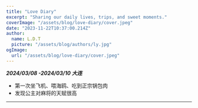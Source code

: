 ```yaml
---
title: "Love Diary"
excerpt: "Sharing our daily lives, trips, and sweet moments."
coverImage: "/assets/blog/love-diary/cover.jpeg"
date: "2023-11-22T10:37:00.214Z"
author:
  name: L.D.T
  picture: "/assets/blog/authors/ly.jpg"
ogImage:
  url: "/assets/blog/love-diary/cover.jpeg"
---
```


**_2024/03/08 -2024/03/10 大连_**

- 第一次坐飞机、喂海鸥、吃到正宗锅包肉
- 发现公主对麻将的天赋很高

---
